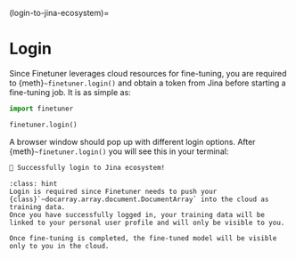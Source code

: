 (login-to-jina-ecosystem)=
# Login

Since Finetuner leverages cloud resources for fine-tuning,
you are required to {meth}`~finetuner.login()` and obtain a token from Jina before starting a fine-tuning job.
It is as simple as:

```python
import finetuner

finetuner.login()
```

A browser window should pop up with different login options.
After {meth}`~finetuner.login()` you will see this in your terminal:

```bash
🔐 Successfully login to Jina ecosystem!
```

```{admonition} Why do I need to login?
:class: hint
Login is required since Finetuner needs to push your {class}`~docarray.array.document.DocumentArray` into the cloud as training data.
Once you have successfully logged in, your training data will be linked to your personal user profile and will only be visible to you.

Once fine-tuning is completed, the fine-tuned model will be visible only to you in the cloud.
```